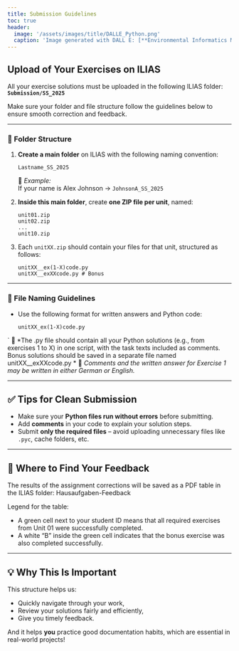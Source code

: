 ```yaml
---
title: Submission Guidelines
toc: true
header:
  image: '/assets/images/title/DALLE_Python.png'
  caption: 'Image generated with DALL E: [**Environmental Informatics Marburg**](https://www.uni-marburg.de/en/fb19/disciplines/physisch/environmentalinformatics)'
---
```


## Upload of Your Exercises on ILIAS

All your exercise solutions must be uploaded in the following ILIAS folder:  
**`Submission/SS_2025`**

Make sure your folder and file structure follow the guidelines below to ensure smooth correction and feedback.

---

### 📁 Folder Structure

1. **Create a main folder** on ILIAS with the following naming convention:
   ```
   Lastname_SS_2025
   ```

   🔸 *Example:*  
   If your name is Alex Johnson → `JohnsonA_SS_2025`

2. **Inside this main folder**, create **one ZIP file per unit**, named:
   ```
   unit01.zip
   unit02.zip
   ...
   unit10.zip
   ```

3. Each `unitXX.zip` should contain your files for that unit, structured as follows:
   ```
   unitXX__ex(1-X)code.py
   unitXX__exXXcode.py # Bonus 
   ```

---

### 📄 File Naming Guidelines


- Use the following format for written answers and Python code:
  ```
  unitXX_ex(1-X)code.py
  ```
`
  📝 *The .py file should contain all your Python solutions (e.g., from exercises 1 to X) in one script, with the task texts included as comments. Bonus solutions should be saved in a separate file named unitXX__exXXcode.py *
  💬 *Comments and the written answer for Exercise 1 may be written in either German or English.*


---

## ✅ Tips for Clean Submission

- Make sure your **Python files run without errors** before submitting.
- Add **comments** in your code to explain your solution steps.
- Submit **only the required files** – avoid uploading unnecessary files like `.pyc`, cache folders, etc.

---

## 📝  Where to Find Your Feedback

The results of the assignment corrections will be saved as a PDF table in the ILIAS folder:
Hausaufgaben-Feedback

Legend for the table:

- A green cell next to your student ID means that all required exercises from Unit 01 were successfully completed.
- A white “B” inside the green cell indicates that the bonus exercise was also completed successfully.

---

## 💡 Why This Is Important

This structure helps us:
- Quickly navigate through your work,
- Review your solutions fairly and efficiently,
- Give you timely feedback.

And it helps **you** practice good documentation habits, which are essential in real-world projects!
